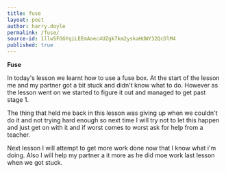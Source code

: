 ```yaml
---
title: fuse
layout: post
author: harry.doyle
permalink: /fuse/
source-id: 1llwSFOGYqiLEEmAoec4UZgk7km2yskaHdWY32QcDlM4
published: true
---
```

**Fuse**

In today's lesson we learnt how to use a fuse box. At the start of the lesson me and my partner got a bit stuck and didn't know what to do. However as the lesson went on we started to figure it out and managed to get past stage 1.

The thing that held me back in this lesson was giving up when we couldn't do it and not trying hard enough so next time I will try not to let this happen and just get on with it and if worst comes to worst ask for help from a teacher.

Next lesson I will attempt to get more work done now that I know what i'm doing. Also I will help my partner a it more as he did moe work last lesson when we got stuck.

